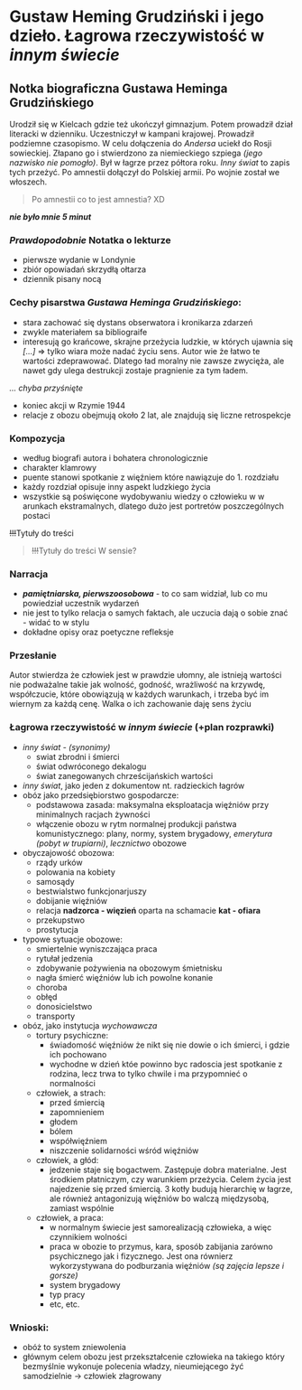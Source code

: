 Gustaw Heming Grudziński i jego dzieło. Łagrowa rzeczywistość w *innym świecie*
===============================================================================

## Notka biograficzna Gustawa Heminga Grudzińskiego
Urodził się w Kielcach gdzie też ukończył gimnazjum. Potem prowadził dział literacki w dzienniku. Uczestniczył w kampani krajowej. Prowadził podziemne czasopismo. W celu dołączenia do *Andersa* uciekł do Rosji sowieckiej. Złapano go i stwierdzono za niemieckiego szpiega *(jego nazwisko nie pomogło)*. Był w łagrze przez półtora roku. *Inny świat* to zapis tych przeżyć. Po amnestii dołączył do Polskiej armii. Po wojnie został we włoszech.

> Po amnestii
co to jest amnestia? XD

***nie było mnie 5 minut***
### *Prawdopodobnie* Notatka o lekturze
- pierwsze wydanie w Londynie
- zbiór opowiadań skrzydłą ołtarza
- dziennik pisany nocą

### Cechy pisarstwa *Gustawa Heminga Grudzińskiego*:
- stara zachować się dystans obserwatora i kronikarza zdarzeń
- zwykle materiałem sa bibliograife
- interesują go krańcowe, skrajne przeżycia ludzkie, w których ujawnia się *[...]* => tylko wiara może nadać życiu sens. Autor wie że łatwo te wartości zdeprawować. Dlatego ład moralny nie zawsze zwycięża, ale nawet gdy ulega destrukcji zostaje pragnienie za tym ładem.

*... chyba przyśnięte* 
- koniec akcji w Rzymie 1944
- relacje z obozu obejmują około 2 lat, ale znajdują się liczne retrospekcje

### Kompozycja
- według biografi autora i bohatera chronologicznie
- charakter klamrowy
- puente stanowi spotkanie z więźniem które nawiązuje do 1. rozdziału
- każdy rozdział opisuje inny aspekt ludzkiego życia
- wszystkie są poświęcone wydobywaniu wiedzy o człowieku w w arunkach ekstramalnych, dlatego dużo jest portretów poszczególnych postaci

~~!!!~~Tytuły do treści

> ~~!!!~~Tytuły do treści
W sensie?

### Narracja
- ***pamiętniarska, pierwszoosobowa*** - to co sam widział, lub co mu powiedział uczestnik wydarzeń
- nie jest to tylko relacja o samych faktach, ale uczucia dają o sobie znać - widać to w stylu
- dokładne opisy oraz poetyczne refleksje

### Przesłanie
Autor stwierdza że człowiek jest w prawdzie ułomny, ale istnieją wartości nie podważalne takie jak wolność, godność, wrażliwość na krzywdę, współczucie, które obowiązują w każdych warunkach, i trzeba być im wiernym za każdą cenę. Walka o ich zachowanie daję sens życiu

### Łagrowa rzeczywistość w *innym świecie* (+plan rozprawki)
- *inny świat* - *(synonimy)*
    - swiat zbrodni i śmierci
    - świat odwróconego dekalogu
    - świat zanegowanych chrześcijańskich wartości
- *inny świat*, jako jeden z dokumentow nt. radzieckich łagrów
- obóz jako przedsiębiorstwo gospodarcze: 
    - podstawowa zasada: maksymalna eksploatacja więźniów przy minimalnych racjach żywności
    - włączenie obozu w rytm normalnej produkcji państwa komunistycznego: plany, normy, system brygadowy, *emerytura (pobyt w trupiarni)*, *lecznictwo* obozowe
- obyczajowość obozowa:
    - rządy urków
    - polowania na kobiety
    - samosądy
    - bestwialstwo funkcjonarjuszy
    - dobijanie więźniów
    - relacja **nadzorca - więzień** oparta na schamacie **kat - ofiara**
    - przekupstwo
    - prostytucja
- typowe sytuacje obozowe:
    - smiertelnie wyniszczająca praca
    - rytułał jedzenia
    - zdobywanie pożywienia na obozowym śmietnisku
    - nagła śmierć więźniów lub ich powolne konanie
    - choroba
    - obłęd
    - donosicielstwo
    - transporty
- obóz, jako instytucja *wychowawcza*
    - tortury psychiczne:
        - świadomość więźniów że nikt się nie dowie o ich śmierci, i gdzie ich pochowano
        - wychodne w dzień któe powinno byc radoscia jest spotkanie z rodzina, lecz trwa to tylko chwile i ma przypomnieć o normalności
    - człowiek, a strach:
        - przed śmiercią
        - zapomnieniem
        - głodem
        - bólem
        - współwięźniem
        - niszczenie solidarności wśród więźniów
    - człowiek, a głód:
        - jedzenie staje się bogactwem. Zastępuje dobra materialne. Jest środkiem płatniczym, czy warunkiem przeżycia. Celem życia jest najedzenie się przed śmiercią. 3 kotły budują hierarchię w łagrze, ale również antagonizują więźniów bo walczą międzysobą, zamiast wspólnie
    - człowiek, a praca:
        - w normalnym świecie jest samorealizacją człowieka, a więc czynnikiem wolności
        - praca w obozie to przymus, kara, sposób zabijania zarówno psychicznego jak i fizycznego. Jest ona równierz wykorzystywana do podburzania więźniów *(są zajęcia lepsze i gorsze)*
        - system brygadowy
        - typ pracy
        - etc, etc.


### Wnioski:
- obóż to system zniewolenia
- głównym celem obozu jest przekształcenie człowieka na takiego który bezmyślnie wykonuje polecenia władzy, nieumiejącego żyć samodzielnie -> człowiek złagrowany
